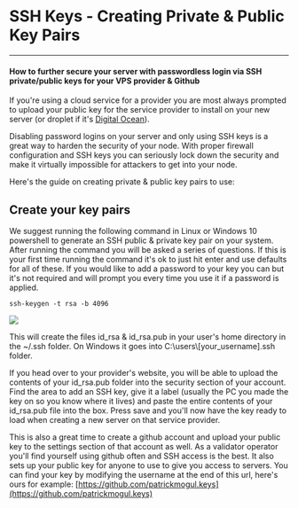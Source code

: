 # SSH Keys - Creating Private & Public Key Pairs
---
#### How to further secure your server with passwordless login via SSH private/public keys for your VPS provider & Github
If you're using a cloud service for a provider you are most always prompted to upload your public key for the service provider to install on your new server \(or droplet if it's [Digital Ocean](https://m.do.co/c/b761e5fdd694)\).

Disabling password logins on your server and only using SSH keys is a great way to harden the security of your node. With proper firewall configuration and SSH keys you can seriously lock down the security and make it virtually impossible for attackers to get into your node.

Here's the guide on creating private & public key pairs to use:

## Create your key pairs

We suggest running the following command in Linux or Windows 10 powershell to generate an SSH public & private key pair on your system. After running the command you will be asked a series of questions. If this is your first time running the command it's ok to just hit enter and use defaults for all of these. If you would like to add a password to your key you can but it's not required and will prompt you every time you use it if a password is applied.

`ssh-keygen -t rsa -b 4096`

![](../../../.gitbook/assets/image%20%286%29.png)

This will create the files id\_rsa & id\_rsa.pub in your user's home directory in the ~/.ssh folder. On Windows it goes into C:\users\\[your\_username\].ssh folder.

If you head over to your provider's website, you will be able to upload the contents of your id\_rsa.pub folder into the security section of your account. Find the area to add an SSH key, give it a label \(usually the PC you made the key on so you know where it lives\) and paste the entire contents of your id\_rsa.pub file into the box. Press save and you'll now have the key ready to load when creating a new server on that service provider.

This is also a great time to create a github account and upload your public key to the settings section of that account as well. As a validator operator you'll find yourself using github often and SSH access is the best. It also sets up your public key for anyone to use to give you access to servers. You can find your key by modifying the username at the end of this url, here's ours for example: [https://github.com/patrickmogul.keys](https://github.com/patrickmogul.keys)

